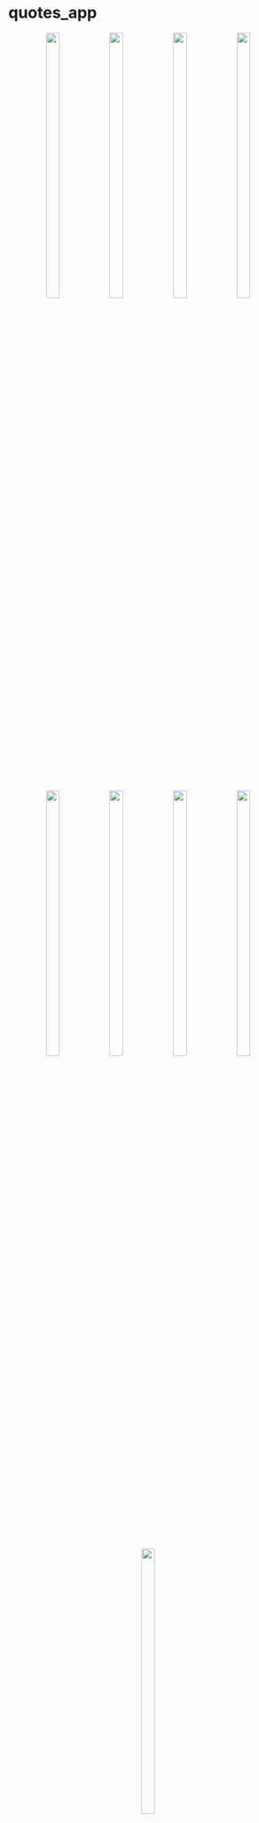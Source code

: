 # quotes_app

<div align = "center">
 
   
   <img src = "https://github.com/mayuuu05/quote_App/assets/149376263/b01c379b-0b0e-4c69-a9ac-884f82165616"  height=35% width=22%  />
   <img src = "https://github.com/mayuuu05/quote_App/assets/149376263/b2120637-70c7-48e4-a115-9bfb68c0ed8e"  height=35% width=22%  />
   <img src = "https://github.com/mayuuu05/quote_App/assets/149376263/8f41ea85-4054-4c60-b816-2611e44a9357"  height=35% width=22%  />
   <img src = "https://github.com/mayuuu05/quote_App/assets/149376263/23b3e7fd-d158-461c-9630-88196ad27bba"  height=35% width=22%  />
    <img src = "https://github.com/mayuuu05/quote_App/assets/149376263/40188fee-892e-42ca-9859-527de82bf9e8"  height=35% width=22%  />
   <img src = "https://github.com/mayuuu05/quote_App/assets/149376263/e6ed86d4-244c-480c-a6e2-6cdeae67ec27"  height=35% width=22%  />
   <img src = "https://github.com/mayuuu05/quote_App/assets/149376263/a52d0079-1ee7-45ef-b308-2dfc855ff8b1"  height=35% width=22%  />
   <img src = "https://github.com/mayuuu05/quote_App/assets/149376263/b4aaa0ce-7ffe-4c2e-9d0d-6bb192221615"  height=35% width=22%  />
   <img src = "https://github.com/mayuuu05/quote_App/assets/149376263/e4afe728-29c1-4957-a476-b564685117de"  height=35% width=22%  />

  <video height="450" src="https://github.com/mayuuu05/quote_App/assets/149376263/fbab15e0-598f-419b-954f-39877ce1e1ca" />


</div>



